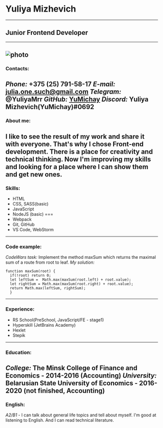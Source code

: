 # Yuliya Mizhevich
---
## Junior Frontend Developer
---
![photo](./FSPPE4525s)
---
### Contacts:
*Phone:* +375 (25) 791-58-17
*E-mail:* julia.one.such@gmail.com
*Telegram:* @YuliyaMrr
*GitHub:* [YuMichay](https://github.com/YuMichay)
*Discord:* Yuliya Mizhevich(YuMichay)#0692
---
### About me:
I like to see the result of my work and share it with everyone. That's why I chose Front-end development. There is a place for creativity and technical thinking. Now I'm improving my skills and looking for a place where I can show them and get new ones.
---
### Skills:
* HTML
* CSS, SASS(basic)
* JavaScript
* NodeJS (basic)
===
* Webpack
* Git, GitHub
* VS Code, WebStorm
---
### Code example:
*CodeWars task:*  Implement the method maxSum which returns the maximal sum of a route from root to leaf.
*My solution:* 
```
function maxSum(root) {
  if(!root) return 0;
  let leftSum =  Math.max(maxSum(root.left) + root.value);
  let rightSum = Math.max(maxSum(root.right) + root.value);
  return Math.max(leftSum, rightSum);
  } 
```
---
### Experience:
* RS School(PreSchool, JavaScript/FE - stage1)
* Hyperskill (JetBrains Academy)
* Hexlet
* Stepik
---
### Education:
*College:* The Minsk College of Finance and Economics - 2014-2016 (Accounting)
*University:* Belarusian State University of Economics - 2016-2020 (not finished, Accounting)
---
### English:
*A2/B1* - I can talk about general life topics and tell about myself. I'm good at listening to English. And I can read technical literature.